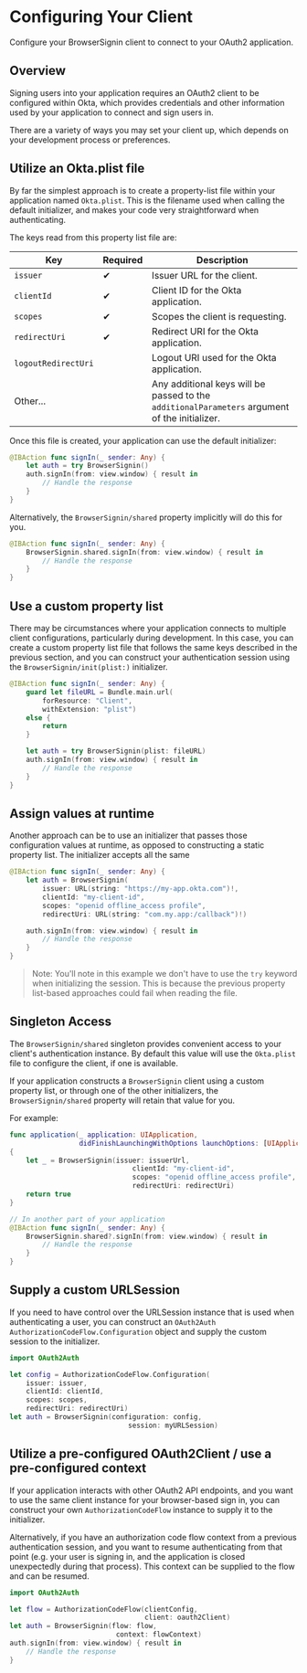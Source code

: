 # Configuring Your Client

Configure your BrowserSignin client to connect to your OAuth2 application.

## Overview

Signing users into your application requires an OAuth2 client to be configured within Okta, which provides credentials and other information used by your application to connect and sign users in.

There are a variety of ways you may set your client up, which depends on your development process or preferences.

## Utilize an Okta.plist file

By far the simplest approach is to create a property-list file within your application named `Okta.plist`. This is the filename used when calling the default initializer, and makes your code very straightforward when authenticating.

The keys read from this property list file are:

 Key | Required | Description |
---|---|---
`issuer` | ✔ | Issuer URL for the client.
`clientId` | ✔ | Client ID for the Okta application.
`scopes` | ✔ | Scopes the client is requesting.
`redirectUri` | ✔  | Redirect URI for the Okta application.
`logoutRedirectUri` | | Logout URI used for the Okta application.
Other... | | Any additional keys will be passed to the `additionalParameters` argument of the initializer.

Once this file is created, your application can use the default initializer:

```swift
@IBAction func signIn(_ sender: Any) {
    let auth = try BrowserSignin()
    auth.signIn(from: view.window) { result in
        // Handle the response
    }
}
```

Alternatively, the ``BrowserSignin/shared`` property implicitly will do this for you.

```swift
@IBAction func signIn(_ sender: Any) {
    BrowserSignin.shared.signIn(from: view.window) { result in
        // Handle the response
    }
}
```

## Use a custom property list

There may be circumstances where your application connects to multiple client configurations, particularly during development. In this case, you can create a custom property list file that follows the same keys described in the previous section, and you can construct your authentication session using the ``BrowserSignin/init(plist:)`` initializer.

```swift
@IBAction func signIn(_ sender: Any) {
    guard let fileURL = Bundle.main.url(
        forResource: "Client",
        withExtension: "plist")
    else {
        return
    }

    let auth = try BrowserSignin(plist: fileURL)
    auth.signIn(from: view.window) { result in
        // Handle the response
    }
}
```

## Assign values at runtime

Another approach can be to use an initializer that passes those configuration values at runtime, as opposed to constructing a static property list.  The initializer accepts all the same 

```swift
@IBAction func signIn(_ sender: Any) {
    let auth = BrowserSignin(
        issuer: URL(string: "https://my-app.okta.com")!,
        clientId: "my-client-id",
        scopes: "openid offline_access profile",
        redirectUri: URL(string: "com.my.app:/callback")!)

    auth.signIn(from: view.window) { result in
        // Handle the response
    }
}
```

> Note: You'll note in this example we don't have to use the `try` keyword when initializing the session. This is because the previous property list-based approaches could fail when reading the file. 

## Singleton Access

The ``BrowserSignin/shared`` singleton provides convenient access to your client's authentication instance. By default this value will use the `Okta.plist` file to configure the client, if one is available.

If your application constructs a ``BrowserSignin`` client using a custom property list, or through one of the other initializers, the ``BrowserSignin/shared`` property will retain that value for you.

For example:

```swift
func application(_ application: UIApplication, 
                 didFinishLaunchingWithOptions launchOptions: [UIApplication.LaunchOptionsKey: Any]?) -> Bool
{
    let _ = BrowserSignin(issuer: issuerUrl,
                              clientId: "my-client-id",
                              scopes: "openid offline_access profile",
                              redirectUri: redirectUri)
    return true
}

// In another part of your application
@IBAction func signIn(_ sender: Any) {
    BrowserSignin.shared?.signIn(from: view.window) { result in
        // Handle the response
    }
}
```

## Supply a custom URLSession

If you need to have control over the URLSession instance that is used when authenticating a user, you can construct an `OAuth2Auth` `AuthorizationCodeFlow.Configuration` object and supply the custom session to the initializer.

```swift
import OAuth2Auth

let config = AuthorizationCodeFlow.Configuration(
    issuer: issuer,
    clientId: clientId,
    scopes: scopes,
    redirectUri: redirectUri)
let auth = BrowserSignin(configuration: config,
                             session: myURLSession)
```

## Utilize a pre-configured OAuth2Client / use a pre-configured context

If your application interacts with other OAuth2 API endpoints, and you want to use the same client instance for your browser-based sign in, you can construct your own `AuthorizationCodeFlow` instance to supply it to the initializer.

Alternatively, if you have an authorization code flow context from a previous authentication session, and you want to resume authenticating from that point (e.g. your user is signing in, and the application is closed unexpectedly during that process). This context can be supplied to the flow and can be resumed.

```swift
import OAuth2Auth

let flow = AuthorizationCodeFlow(clientConfig,
                                 client: oauth2Client)
let auth = BrowserSignin(flow: flow,
                          context: flowContext)
auth.signIn(from: view.window) { result in
    // Handle the response
}
```
